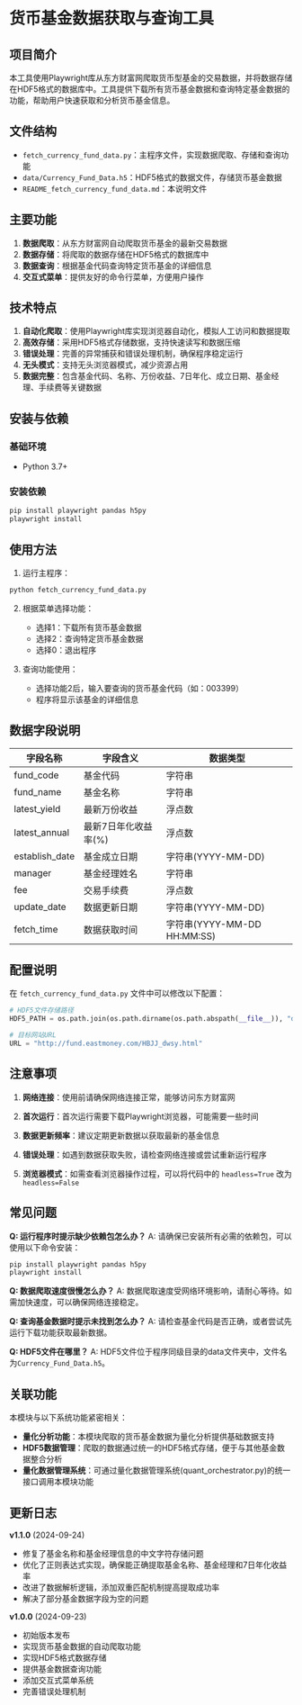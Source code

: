 # 货币基金数据获取与查询工具

## 项目简介

本工具使用Playwright库从东方财富网爬取货币型基金的交易数据，并将数据存储在HDF5格式的数据库中。工具提供下载所有货币基金数据和查询特定基金数据的功能，帮助用户快速获取和分析货币基金信息。

## 文件结构

- `fetch_currency_fund_data.py`：主程序文件，实现数据爬取、存储和查询功能
- `data/Currency_Fund_Data.h5`：HDF5格式的数据文件，存储货币基金数据
- `README_fetch_currency_fund_data.md`：本说明文件

## 主要功能

1. **数据爬取**：从东方财富网自动爬取货币基金的最新交易数据
2. **数据存储**：将爬取的数据存储在HDF5格式的数据库中
3. **数据查询**：根据基金代码查询特定货币基金的详细信息
4. **交互式菜单**：提供友好的命令行菜单，方便用户操作

## 技术特点

1. **自动化爬取**：使用Playwright库实现浏览器自动化，模拟人工访问和数据提取
2. **高效存储**：采用HDF5格式存储数据，支持快速读写和数据压缩
3. **错误处理**：完善的异常捕获和错误处理机制，确保程序稳定运行
4. **无头模式**：支持无头浏览器模式，减少资源占用
5. **数据完整**：包含基金代码、名称、万份收益、7日年化、成立日期、基金经理、手续费等关键数据

## 安装与依赖

### 基础环境
- Python 3.7+ 

### 安装依赖

```bash
pip install playwright pandas h5py
playwright install
```

## 使用方法

1. 运行主程序：

```bash
python fetch_currency_fund_data.py
```

2. 根据菜单选择功能：
   - 选择1：下载所有货币基金数据
   - 选择2：查询特定货币基金数据
   - 选择0：退出程序

3. 查询功能使用：
   - 选择功能2后，输入要查询的货币基金代码（如：003399）
   - 程序将显示该基金的详细信息

## 数据字段说明

| 字段名称 | 字段含义 | 数据类型 |
|---------|---------|---------|
| fund_code | 基金代码 | 字符串 |
| fund_name | 基金名称 | 字符串 |
| latest_yield | 最新万份收益 | 浮点数 |
| latest_annual | 最新7日年化收益率(%) | 浮点数 |
| establish_date | 基金成立日期 | 字符串(YYYY-MM-DD) |
| manager | 基金经理姓名 | 字符串 |
| fee | 交易手续费 | 浮点数 |
| update_date | 数据更新日期 | 字符串(YYYY-MM-DD) |
| fetch_time | 数据获取时间 | 字符串(YYYY-MM-DD HH:MM:SS) |

## 配置说明

在 `fetch_currency_fund_data.py` 文件中可以修改以下配置：

```python
# HDF5文件存储路径
HDF5_PATH = os.path.join(os.path.dirname(os.path.abspath(__file__)), "data", "Currency_Fund_Data.h5")

# 目标网站URL
URL = "http://fund.eastmoney.com/HBJJ_dwsy.html"
```

## 注意事项

1. **网络连接**：使用前请确保网络连接正常，能够访问东方财富网

2. **首次运行**：首次运行需要下载Playwright浏览器，可能需要一些时间

3. **数据更新频率**：建议定期更新数据以获取最新的基金信息

4. **错误处理**：如遇到数据获取失败，请检查网络连接或尝试重新运行程序

5. **浏览器模式**：如需查看浏览器操作过程，可以将代码中的 `headless=True` 改为 `headless=False`

## 常见问题

**Q: 运行程序时提示缺少依赖包怎么办？**
A: 请确保已安装所有必需的依赖包，可以使用以下命令安装：
```bash
pip install playwright pandas h5py
playwright install
```

**Q: 数据爬取速度很慢怎么办？**
A: 数据爬取速度受网络环境影响，请耐心等待。如需加快速度，可以确保网络连接稳定。

**Q: 查询基金数据时提示未找到怎么办？**
A: 请检查基金代码是否正确，或者尝试先运行下载功能获取最新数据。

**Q: HDF5文件在哪里？**
A: HDF5文件位于程序同级目录的data文件夹中，文件名为`Currency_Fund_Data.h5`。

## 关联功能

本模块与以下系统功能紧密相关：

- **量化分析功能**：本模块爬取的货币基金数据为量化分析提供基础数据支持
- **HDF5数据管理**：爬取的数据通过统一的HDF5格式存储，便于与其他基金数据整合分析
- **量化数据管理系统**：可通过量化数据管理系统(quant_orchestrator.py)的统一接口调用本模块功能

## 更新日志

**v1.1.0** (2024-09-24)
- 修复了基金名称和基金经理信息的中文字符存储问题
- 优化了正则表达式实现，确保能正确提取基金名称、基金经理和7日年化收益率
- 改进了数据解析逻辑，添加双重匹配机制提高提取成功率
- 解决了部分基金数据字段为空的问题

**v1.0.0** (2024-09-23)
- 初始版本发布
- 实现货币基金数据的自动爬取功能
- 实现HDF5格式数据存储
- 提供基金数据查询功能
- 添加交互式菜单系统
- 完善错误处理机制